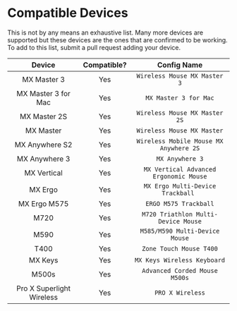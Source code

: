 # Compatible Devices

This is not by any means an exhaustive list. Many more devices are supported but these devices are the ones that are confirmed to be working. To add to this list, submit a pull request adding your device.


| Device                     | Compatible? |              Config Name               |
| :------------------------: | :---------: | :------------------------------------: |
| MX Master 3                |     Yes     | `Wireless Mouse MX Master 3`           |
| MX Master 3 for Mac        |     Yes     | `MX Master 3 for Mac`                  |
| MX Master 2S               |     Yes     | `Wireless Mouse MX Master 2S`          |
| MX Master                  |     Yes     | `Wireless Mouse MX Master`             |
| MX Anywhere S2             |     Yes     | `Wireless Mobile Mouse MX Anywhere 2S` |
| MX Anywhere 3              |     Yes     | `MX Anywhere 3`                        |
| MX Vertical                |     Yes     | `MX Vertical Advanced Ergonomic Mouse` |
| MX Ergo                    |     Yes     | `MX Ergo Multi-Device Trackball `      |
| MX Ergo M575               |     Yes     | `ERGO M575 Trackball`                  |
| M720                       |     Yes     | `M720 Triathlon Multi-Device Mouse`    |
| M590                       |     Yes     | `M585/M590 Multi-Device Mouse`         |
| T400                       |     Yes     | `Zone Touch Mouse T400`                |
| MX Keys                    |     Yes     | `MX Keys Wireless Keyboard`            |
| M500s                      |     Yes     | `Advanced Corded Mouse M500s`          |
| Pro X Superlight Wireless  |     Yes     | `PRO X Wireless`                       |
